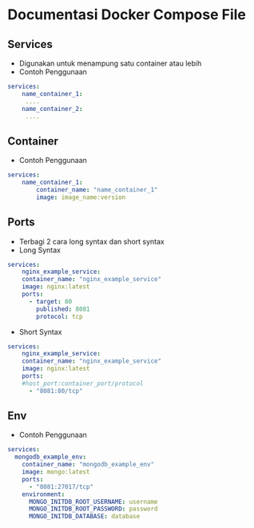 # Documentasi Docker Compose File



## Services
- Digunakan untuk menampung satu container atau lebih
- Contoh Penggunaan
```yaml
services:
    name_container_1:
     ....
    name_container_2:
     ....
```

## Container
- Contoh Penggunaan 
```yaml
services:
    name_container_1:
        container_name: "name_container_1"
        image: image_name:version
```

## Ports
- Terbagi 2 cara long syntax dan short syntax 
- Long Syntax 
```yaml
services:
    nginx_example_service:
    container_name: "nginx_example_service"
    image: nginx:latest
    ports:
      - target: 80
        published: 8081
        protocol: tcp
```
- Short Syntax
```yaml
services:
    nginx_example_service: 
    container_name: "nginx_example_service"
    image: nginx:latest
    ports:
    #host_port:container_port/protocol
      - "8081:80/tcp"
```

## Env
- Contoh Penggunaan 
```yaml
services:
  mongodb_example_env:
    container_name: "mongodb_example_env"
    image: mongo:latest
    ports:
      - "8081:27017/tcp"
    environment:
      MONGO_INITDB_ROOT_USERNAME: username
      MONGO_INITDB_ROOT_PASSWORD: password
      MONGO_INITDB_DATABASE: database
```